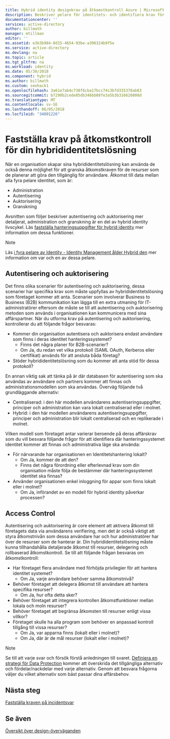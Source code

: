 ```yaml
---
title: Hybrid identity designkrav på åtkomstkontroll Azure | Microsoft Docs
description: Beskriver pelare för identitets- och identifiera krav för resurser för användare i en hybridmiljö.
documentationcenter: ''
services: active-directory
author: billmath
manager: mtillman
editor: ''
ms.assetid: e3b3b984-0d15-4654-93be-a396324b9f5e
ms.service: active-directory
ms.devlang: na
ms.topic: article
ms.tgt_pltfrm: na
ms.workload: identity
ms.date: 05/30/2018
ms.component: hybrid
ms.author: billmath
ms.custom: seohack1
ms.openlocfilehash: 3a61e7ab4c738f6cba17bcc74c3bfd335378ab83
ms.sourcegitcommit: b7290b2cede85db346bb88fe3a5b3b316620808d
ms.translationtype: MT
ms.contentlocale: sv-SE
ms.lasthandoff: 06/05/2018
ms.locfileid: "34801226"
---
```

# <a name="determine-access-control-requirements-for-your-hybrid-identity-solution"></a>Fastställa krav på åtkomstkontroll för din hybrididentitetslösning
När en organisation skapar sina hybrididentitetslösning kan använda de också denna möjlighet för att granska åtkomstkraven för de resurser som de planerar att göra den tillgänglig för användare. Åtkomst till data mellan alla fyra pelare identitet, som är:

* Administration
* Autentisering
* Auktorisering
* Granskning

Avsnitten som följer beskriver autentisering och auktorisering mer detaljerat, administration och granskning är en del av hybrid identity livscykel. Läs [fastställa hanteringsuppgifter för hybrid identity](active-directory-hybrid-identity-design-considerations-hybrid-id-management-tasks.md) mer information om dessa funktioner.

> [!NOTE]
> Läs [i fyra pelare av Identity - Identity Management ålder Hybrid den](http://social.technet.microsoft.com/wiki/contents/articles/15530.the-four-pillars-of-identity-identity-management-in-the-age-of-hybrid-it.aspx) mer information om var och en av dessa pelare.
> 
> 

## <a name="authentication-and-authorization"></a>Autentisering och auktorisering
Det finns olika scenarier för autentisering och auktorisering, dessa scenarier har specifika krav som måste uppfyllas av hybrididentitetslösning som företaget kommer att anta. Scenarier som involverar Business to Business (B2B) kommunikation kan lägga till en extra utmaning för IT-administratörer eftersom de måste se till att autentisering och auktorisering metoden som används i organisationen kan kommunicera med sina affärspartner. När du utforma krav på autentisering och auktorisering, kontrollerar du att följande frågor besvaras:

* Kommer din organisation autentisera och auktorisera endast användare som finns i deras identitet hanteringssystemet?
  * Finns det några planer för B2B-scenarier?
  * Om Ja, du redan vet vilka protokoll (SAML OAuth, Kerberos eller certifikat) används för att ansluta båda företag?
* Stöder hybrididentitetslösning som du kommer att anta stöd för dessa protokoll?

En annan viktig sak att tänka på är där databasen för autentisering som ska användas av användare och partners kommer att finnas och administrationsmodellen som ska användas. Överväg följande två grundläggande alternativ:

* Centraliserad: i den här modellen användarens autentiseringsuppgifter, principer och administration kan vara lokalt centraliserad eller i molnet.
* Hybrid: i den här modellen användarens autentiseringsuppgifter, principer och administration blir lokalt centraliserad och en replikerade i molnet.

Vilken modell som företaget antar varierar beroende på deras affärskrav som du vill besvara följande frågor för att identifiera där hanteringssystemet identitet kommer att finnas och administrativa läge ska använda:

* För närvarande har organisationen en Identitetshantering lokalt?
  * Om Ja, kommer de att den?
  * Finns det några förordning eller efterlevnad krav som din organisation måste följa de bestämmer där hanteringssystemet identitet ska finnas?
* Använder organisationen enkel inloggning för appar som finns lokalt eller i molnet?
  * Om Ja, införandet av en modell för hybrid identity påverkar processen?

## <a name="access-control"></a>Access Control
Autentisering och auktorisering är core element att aktivera åtkomst till företagets data via användarens verifiering, men det är också viktigt att styra åtkomstnivån som dessa användare har och hur administratörer har över de resurser som de hanterar är. Din hybrididentitetslösning måste kunna tillhandahålla detaljerade åtkomst till resurser, delegering och rollbaserad åtkomstkontroll. Se till att följande frågan besvaras om åtkomstkontroll:

* Har företaget flera användare med förhöjda privilegier för att hantera identitet systemet?
  * Om Ja, varje användare behöver samma åtkomstnivå?
* Behöver företaget att delegera åtkomst till användare att hantera specifika resurser?
  * Om Ja, hur ofta detta sker?
* Behöver företaget att integrera kontrollen åtkomstfunktioner mellan lokala och moln resurser?
* Behöver företaget att begränsa åtkomsten till resurser enligt vissa villkor?
* Företaget skulle ha alla program som behöver en anpassad kontroll tillgång till vissa resurser?
  * Om Ja, var apparna finns (lokalt eller i molnet)?
  * Om Ja, där är de mål resurser (lokalt eller i molnet)?

> [!NOTE]
> Se till att varje svar och försök förstå anledningen till svaret. [Definiera en strategi för Data Protection](active-directory-hybrid-identity-design-considerations-data-protection-strategy.md) kommer att överskrida det tillgängliga alternativ och fördelar/nackdelar med varje alternativ.  Genom att besvara frågorna väljer du vilket alternativ som bäst passar dina affärsbehov.
> 
> 

## <a name="next-steps"></a>Nästa steg
[Fastställa kraven på incidentsvar](active-directory-hybrid-identity-design-considerations-incident-response-requirements.md)

## <a name="see-also"></a>Se även
[Översikt över design-överväganden](active-directory-hybrid-identity-design-considerations-overview.md)

